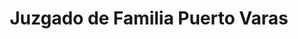 ---
title: "Juzgado de Familia Puerto Varas"
url: /puerto-varas/juzgado-de-familia-puerto-varas/
shop: Lebensmittel
---